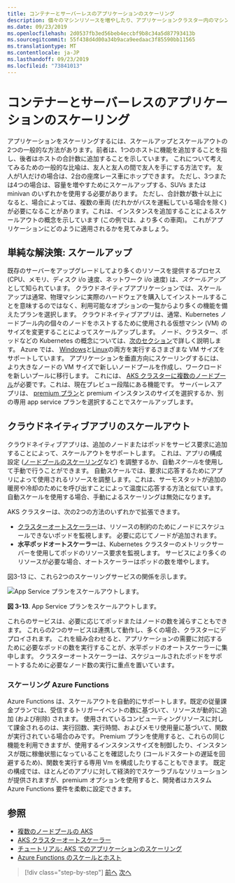 ```yaml
---
title: コンテナーとサーバーレスのアプリケーションのスケーリング
description: 個々のマシンリソースを増やしたり、アプリケーションクラスター内のマシンの数を増やしたりすることにより、クラウドネイティブアプリケーションを Azure Kubernetes Service でスケーリングし、ユーザーのニーズを満たすことができます。
ms.date: 09/23/2019
ms.openlocfilehash: 2d0537fb3ed56beb4eccbf9b8c34a5d87793413b
ms.sourcegitcommit: 55f438d4d00a34b9aca9eedaac3f85590bb11565
ms.translationtype: MT
ms.contentlocale: ja-JP
ms.lasthandoff: 09/23/2019
ms.locfileid: "73841013"
---
```

# <a name="scaling-containers-and-serverless-applications"></a>コンテナーとサーバーレスのアプリケーションのスケーリング

アプリケーションをスケーリングするには、スケールアップとスケールアウトの2つの一般的な方法があります。前者は、1つのホストに機能を追加することを指し、後者はホストの合計数に追加することを示しています。 これについて考えてみるための一般的な比喩は、友人と友人の間で友人を手にする方法です。 友人が1人だけの場合は、2台の座席レース車にホップできます。 ただし、3つまたは4つの場合は、容量を増やすためにスケールアップする、SUVs または minivan のいずれかを使用する必要があります。 ただし、合計数が数十以上になると、場合によっては、複数の車両 (だれかがバスを運転している場合を除く) が必要になることがあります。これは、インスタンスを追加することによるスケールアウトの概念を示しています (この例では、より多くの車両)。 これがアプリケーションにどのように適用されるかを見てみましょう。

## <a name="the-simple-solution-scaling-up"></a>単純な解決策: スケールアップ

既存のサーバーをアップグレードしてより多くのリソースを提供するプロセス (CPU、メモリ、ディスク i/o 速度、ネットワーク i/o 速度) は、*スケールアップ*として知られています。 クラウドネイティブアプリケーションでは、スケールアップは通常、物理マシンに実際のハードウェアを購入してインストールすることを意味するのではなく、利用可能なオプションの一覧からより多くの機能を備えたプランを選択します。 クラウドネイティブアプリは、通常、Kubernetes ノードプール内の個々のノードをホストするために使用される仮想マシン (VM) のサイズを変更することによってスケールアップします。 ノード、クラスター、ポッドなどの Kubernetes の概念については、[次のセクション](leverage-containers-orchestrators.md)で詳しく説明します。 Azure では、 [Windows](https://docs.microsoft.com/azure/virtual-machines/windows/sizes?toc=%2fazure%2fvirtual-machines%2fwindows%2ftoc.json)と[Linux](https://docs.microsoft.com/azure/virtual-machines/linux/sizes)の両方を実行するさまざまな VM サイズをサポートしています。 アプリケーションを垂直方向にスケーリングするには、より大きなノードの VM サイズで新しいノードプールを作成し、ワークロードを新しいプールに移行します。 これには、 [AKS クラスターに複数のノードプール](https://docs.microsoft.com/azure/aks/use-multiple-node-pools)が必要です。これは、現在プレビュー段階にある機能です。 サーバーレスアプリは、 [premium プラン](https://docs.microsoft.com/azure/azure-functions/functions-scale)と premium インスタンスのサイズを選択するか、別の専用 app service プランを選択することでスケールアップします。

## <a name="scaling-out-cloud-native-apps"></a>クラウドネイティブアプリのスケールアウト

クラウドネイティブアプリは、追加のノードまたはポッドをサービス要求に追加することによって、スケールアウトをサポートします。 これは、アプリの構成設定 ([ノードプールのスケーリング](https://docs.microsoft.com/azure/aks/use-multiple-node-pools#scale-a-node-pool-manually)など) を調整するか、自動*スケール*を使用して手動で行うことができます。 自動スケールでは、要求に応答するためにアプリによって使用されるリソースを調整します。これは、サーモスタットが追加の暖房や冷却のためにを呼び出すことによって温度に応答する方法と似ています。 自動スケールを使用する場合、手動によるスケーリングは無効になります。

AKS クラスターは、次の2つの方法のいずれかで拡張できます。

- [クラスターオートスケーラー](https://docs.microsoft.com/azure/aks/cluster-autoscaler)は、リソースの制約のためにノードにスケジュールできないポッドを監視します。 必要に応じてノードが追加されます。
- **水平ポッドオートスケーラー**は、Kubernetes クラスターのメトリックサーバーを使用してポッドのリソース要求を監視します。 サービスにより多くのリソースが必要な場合、オートスケーラーはポッドの数を増やします。

図3-13 に、これら2つのスケーリングサービスの関係を示します。

![App Service プランをスケールアウトします。](./media/aks-cluster-autoscaler.png)

**図 3-13**. App Service プランをスケールアウトします。

これらのサービスは、必要に応じてポッドまたはノードの数を減らすこともできます。 これらの2つのサービスは連携して動作し、多くの場合、クラスターにデプロイされます。 これを組み合わせると、アプリケーションの需要に対応するために必要なポッドの数を実行することが、水平ポッドのオートスケーラーに集中します。 クラスターオートスケーラーは、スケジュールされたポッドをサポートするために必要なノード数の実行に重点を置いています。

### <a name="scaling-azure-functions"></a>スケーリング Azure Functions

Azure Functions は、スケールアウトを自動的にサポートします。既定の従量課金プランでは、受信するトリガーイベントの数に基づいて、リソースが動的に追加 (および削除) されます。 使用されているコンピューティングリソースに対して課金されるのは、実行回数、実行時間、およびメモリ使用量に基づいて、関数が実行されている場合のみです。 Premium プランを使用すると、これらの同じ機能を利用できますが、使用するインスタンスサイズを制御したり、インスタンスが既に稼働状態になっていることを確認したり (コールドスタートの遅延を回避するため)、関数を実行する専用 Vm を構成したりすることもできます。 既定の構成では、ほとんどのアプリに対して経済的でスケーラブルなソリューションが提供されますが、premium オプションを使用すると、開発者はカスタム Azure Functions 要件を柔軟に設定できます。

## <a name="references"></a>参照

- [複数のノードプールの AKS](https://docs.microsoft.com/azure/aks/use-multiple-node-pools)
- [AKS クラスターオートスケーラー](https://docs.microsoft.com/azure/aks/cluster-autoscaler)
- [チュートリアル: AKS でのアプリケーションのスケーリング](https://docs.microsoft.com/azure/aks/tutorial-kubernetes-scale)
- [Azure Functions のスケールとホスト](https://docs.microsoft.com/azure/azure-functions/functions-scale)

>[!div class="step-by-step"]
>[前へ](deploy-containers-azure.md)
>[次へ](other-deployment-options.md)
